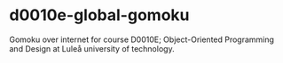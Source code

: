 # d0010e-global-gomoku
Gomoku over internet for course D0010E; Object-Oriented Programming and Design at Luleå university of technology.
